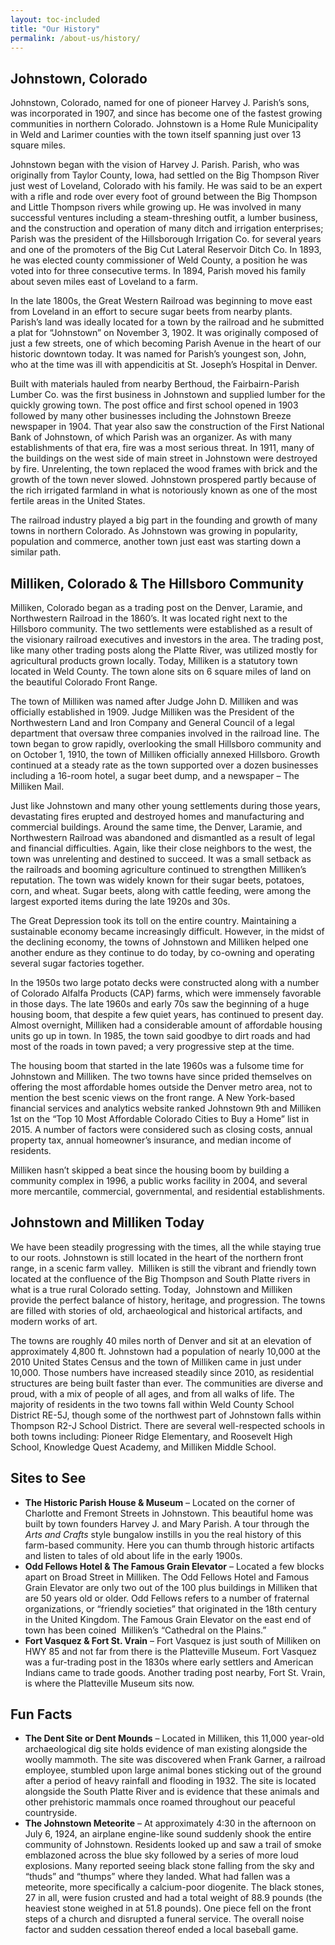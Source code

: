 ```yaml
---
layout: toc-included
title: "Our History"
permalink: /about-us/history/
---
```


## Johnstown, Colorado

Johnstown, Colorado, named for one of pioneer Harvey J. Parish’s sons, was incorporated in 1907, and since has become one of the fastest growing communities in northern Colorado. Johnstown is a Home Rule Municipality in Weld and Larimer counties with the town itself spanning just over 13 square miles.

Johnstown began with the vision of Harvey J. Parish. Parish, who was originally from Taylor County, Iowa, had settled on the Big Thompson River just west of Loveland, Colorado with his family. He was said to be an expert with a rifle and rode over every foot of ground between the Big Thompson and Little Thompson rivers while growing up. He was involved in many successful ventures including a steam-threshing outfit, a lumber business, and the construction and operation of many ditch and irrigation enterprises; Parish was the president of the Hillsborough Irrigation Co. for several years and one of the promoters of the Big Cut Lateral Reservoir Ditch Co. In 1893, he was elected county commissioner of Weld County, a position he was voted into for three consecutive terms. In 1894, Parish moved his family about seven miles east of Loveland to a farm.

In the late 1800s, the Great Western Railroad was beginning to move east from Loveland in an effort to secure sugar beets from nearby plants. Parish’s land was ideally located for a town by the railroad and he submitted a plat for “Johnstown” on November 3, 1902. It was originally composed of just a few streets, one of which becoming Parish Avenue in the heart of our historic downtown today. It was named for Parish’s youngest son, John, who at the time was ill with appendicitis at St. Joseph’s Hospital in Denver.

Built with materials hauled from nearby Berthoud, the Fairbairn-Parish Lumber Co. was the first business in Johnstown and supplied lumber for the quickly growing town. The post office and first school opened in 1903 followed by many other businesses including the Johnstown Breeze newspaper in 1904. That year also saw the construction of the First National Bank of Johnstown, of which Parish was an organizer. As with many establishments of that era, fire was a most serious threat. In 1911, many of the buildings on the west side of main street in Johnstown were destroyed by fire. Unrelenting, the town replaced the wood frames with brick and the growth of the town never slowed. Johnstown prospered partly because of the rich irrigated farmland in what is notoriously known as one of the most fertile areas in the United States.

The railroad industry played a big part in the founding and growth of many towns in northern Colorado. As Johnstown was growing in popularity, population and commerce, another town just east was starting down a similar path.

## Milliken, Colorado & The Hillsboro Community

Milliken, Colorado began as a trading post on the Denver, Laramie, and Northwestern Railroad in the 1860’s. It was located right next to the Hillsboro community. The two settlements were established as a result of the visionary railroad executives and investors in the area. The trading post, like many other trading posts along the Platte River, was utilized mostly for agricultural products grown locally. Today, Milliken is a statutory town located in Weld County. The town alone sits on 6 square miles of land on the beautiful Colorado Front Range.

The town of Milliken was named after Judge John D. Milliken and was officially established in 1909. Judge Milliken was the President of the Northwestern Land and Iron Company and General Council of a legal department that oversaw three companies involved in the railroad line. The town began to grow rapidly, overlooking the small Hillsboro community and on October 1, 1910, the town of Milliken officially annexed Hillsboro. Growth continued at a steady rate as the town supported over a dozen businesses including a 16-room hotel, a sugar beet dump, and a newspaper – The Milliken Mail.

Just like Johnstown and many other young settlements during those years, devastating fires erupted and destroyed homes and manufacturing and commercial buildings. Around the same time, the Denver, Laramie, and Northwestern Railroad was abandoned and dismantled as a result of legal and financial difficulties. Again, like their close neighbors to the west, the town was unrelenting and destined to succeed. It was a small setback as the railroads and booming agriculture continued to strengthen Milliken’s reputation. The town was widely known for their sugar beets, potatoes, corn, and wheat. Sugar beets, along with cattle feeding, were among the largest exported items during the late 1920s and 30s.

The Great Depression took its toll on the entire country. Maintaining a sustainable economy became increasingly difficult. However, in the midst of the declining economy, the towns of Johnstown and Milliken helped one another endure as they continue to do today, by co-owning and operating several sugar factories together.

In the 1950s two large potato decks were constructed along with a number of Colorado Alfalfa Products (CAP) farms, which were immensely favorable in those days. The late 1960s and early 70s saw the beginning of a huge housing boom, that despite a few quiet years, has continued to present day. Almost overnight, Milliken had a considerable amount of affordable housing units go up in town. In 1985, the town said goodbye to dirt roads and had most of the roads in town paved; a very progressive step at the time.

The housing boom that started in the late 1960s was a fulsome time for Johnstown and Milliken. The two towns have since prided themselves on offering the most affordable homes outside the Denver metro area, not to mention the best scenic views on the front range. A New York-based financial services and analytics website ranked Johnstown 9th and Milliken 1st on the “Top 10 Most Affordable Colorado Cities to Buy a Home” list in 2015. A number of factors were considered such as closing costs, annual property tax, annual homeowner’s insurance, and median income of residents.

Milliken hasn’t skipped a beat since the housing boom by building a community complex in 1996, a public works facility in 2004, and several more mercantile, commercial, governmental, and residential establishments.

## Johnstown and Milliken Today

We have been steadily progressing with the times, all the while staying true to our roots. Johnstown is still located in the heart of the northern front range, in a scenic farm valley. &nbsp;Milliken is still the vibrant and friendly town located at the confluence of the Big Thompson and South Platte rivers in what is a true rural Colorado setting. Today, &nbsp;Johnstown and Milliken provide the perfect balance of history, heritage, and progression. The towns are filled with stories of old, archaeological and historical artifacts, and modern works of art.

The towns are roughly 40 miles north of Denver and sit at an elevation of approximately 4,800 ft. Johnstown had a population of nearly 10,000 at the 2010 United States Census and the town of Milliken came in just under 10,000. Those numbers have increased steadily since 2010, as residential structures are being built faster than ever. The communities are diverse and proud, with a mix of people of all ages, and from all walks of life. The majority of residents in the two towns fall within Weld County School District RE-5J, though some of the northwest part of Johnstown falls within Thompson R2-J School District. There are several well-respected schools in both towns including: Pioneer Ridge Elementary, and Roosevelt High School, Knowledge Quest Academy, and Milliken Middle School.

## Sites to See

* **The Historic Parish House & Museum** – Located on the corner of Charlotte and Fremont Streets in Johnstown. This beautiful home was built by town founders Harvey J. and Mary Parish. A tour through the *Arts and Crafts* style bungalow instills in you the real history of this farm-based community. Here you can thumb through historic artifacts and listen to tales of old about life in the early 1900s.
* **Odd Fellows Hotel & The Famous Grain Elevator** – Located a few blocks apart on Broad Street in Milliken. The Odd Fellows Hotel and Famous Grain Elevator are only two out of the 100 plus buildings in Milliken that are 50 years old or older. Odd Fellows refers to a number of fraternal organizations, or “friendly societies” that originated in the 18th century in the United Kingdom. The Famous Grain Elevator on the east end of town has been coined &nbsp;Milliken’s “Cathedral on the Plains.”
* **Fort Vasquez & Fort St. Vrain** – Fort Vasquez is just south of Milliken on HWY 85 and not far from there is the Platteville Museum. Fort Vasquez was a fur-trading post in the 1830s where early settlers and American Indians came to trade goods. Another trading post nearby, Fort St. Vrain, is where the Platteville Museum sits now.


## Fun Facts

* **The Dent Site or Dent Mounds** – Located in Milliken, this 11,000 year-old archaeological dig site holds evidence of man existing alongside the woolly mammoth. The site was discovered when Frank Garner, a railroad employee, stumbled upon large animal bones sticking out of the ground after a period of heavy rainfall and flooding in 1932. The site is located alongside the South Platte River and is evidence that these animals and other prehistoric mammals once roamed throughout our peaceful countryside.
* **The Johnstown Meteorite** – At approximately 4:30 in the afternoon on July 6, 1924, an airplane engine-like sound suddenly shook the entire community of Johnstown. Residents looked up and saw a trail of smoke emblazoned across the blue sky followed by a series of more loud explosions. Many reported seeing black stone falling from the sky and “thuds” and “thumps” where they landed. What had fallen was a meteorite, more specifically a calcium-poor diogenite. The black stones, 27 in all, were fusion crusted and had a total weight of 88.9 pounds (the heaviest stone weighed in at 51.8 pounds). One piece fell on the front steps of a church and disrupted a funeral service. The overall noise factor and sudden cessation thereof ended a local baseball game.